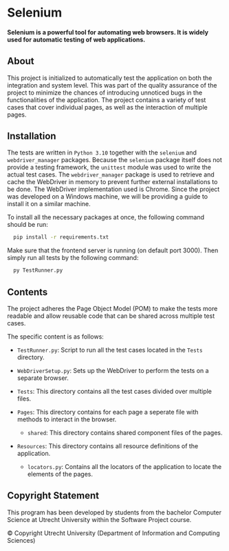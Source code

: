 <!-- This program has been developed by students from the bachelor Computer Science at
Utrecht University within the Software Project course.
© Copyright Utrecht University (Department of Information and Computing Sciences) -->

# Selenium
#### Selenium is a powerful tool for automating web browsers. It is widely used for automatic testing of web applications.
## About

This project is initialized to automatically test the application on both the integration and system level. This was part of the quality assurance of the project to minimize the chances of introducing unnoticed bugs in the functionalities of the application. The project contains a variety of test cases that cover individual pages, as well as the interaction of multiple pages.

## Installation

The tests are written in `Python 3.10` together with the `selenium` and `webdriver_manager` packages. Because the `selenium` package itself does not provide a testing framework, the `unittest` module was used to write the actual test cases. The `webdriver_manager` package is used to retrieve and cache the WebDriver in memory to prevent further external installations to be done. The WebDriver implementation used is Chrome. Since the project was developed on a Windows machine, we will be providing a guide to install it on a similar machine.

To install all the necessary packages at once, the following command should be run:

```bash
  pip install -r requirements.txt
```

Make sure that the frontend server is running (on default port 3000). Then simply run all tests by the following command:

```bash
  py TestRunner.py
```

## Contents
The project adheres the Page Object Model (POM) to make the tests more readable and allow reusable code that can be shared across multiple test cases.

The specific content is as follows:

* `TestRunner.py`: Script to run all the test cases located in the `Tests` directory.

* `WebDriverSetup.py`: Sets up the WebDriver to perform the tests on a separate browser.

* `Tests`: This directory contains all the test cases divided over multiple files.

* `Pages`: This directory contains for each page a seperate file with methods to interact in the browser.
  * `shared`: This directory contains shared component files of the pages.

* `Resources`: This directory contains all resource definitions of the application.
  * `locators.py`: Contains all the locators of the application to locate the elements of the pages.


## Copyright Statement

This program has been developed by students from the bachelor Computer Science at
Utrecht University within the Software Project course.

© Copyright Utrecht University (Department of Information and Computing Sciences)
